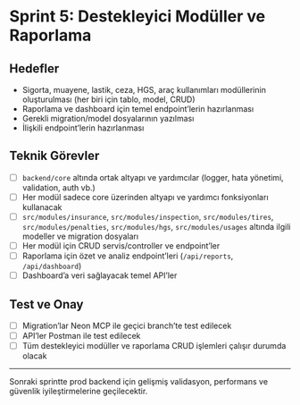 # Sprint 5: Destekleyici Modüller ve Raporlama

## Hedefler
- Sigorta, muayene, lastik, ceza, HGS, araç kullanımları modüllerinin oluşturulması (her biri için tablo, model, CRUD)
- Raporlama ve dashboard için temel endpoint’lerin hazırlanması
- Gerekli migration/model dosyalarının yazılması
- İlişkili endpoint’lerin hazırlanması

## Teknik Görevler
- [ ] `backend/core` altında ortak altyapı ve yardımcılar (logger, hata yönetimi, validation, auth vb.)
- [ ] Her modül sadece core üzerinden altyapı ve yardımcı fonksiyonları kullanacak
- [ ] `src/modules/insurance`, `src/modules/inspection`, `src/modules/tires`, `src/modules/penalties`, `src/modules/hgs`, `src/modules/usages` altında ilgili modeller ve migration dosyaları
- [ ] Her modül için CRUD servis/controller ve endpoint’ler
- [ ] Raporlama için özet ve analiz endpoint’leri (`/api/reports`, `/api/dashboard`)
- [ ] Dashboard’a veri sağlayacak temel API’ler

## Test ve Onay
- [ ] Migration’lar Neon MCP ile geçici branch’te test edilecek
- [ ] API’ler Postman ile test edilecek
- [ ] Tüm destekleyici modüller ve raporlama CRUD işlemleri çalışır durumda olacak

---

Sonraki sprintte prod backend için gelişmiş validasyon, performans ve güvenlik iyileştirmelerine geçilecektir.
